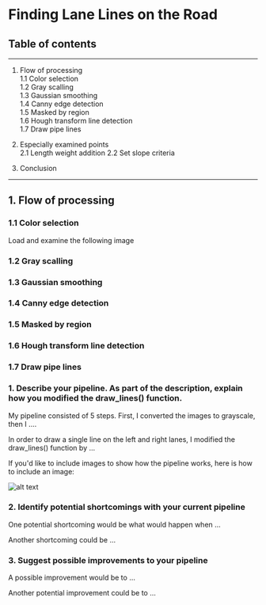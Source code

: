 # **Finding Lane Lines on the Road** 

## Table of contents

---

1. Flow of processing  
  1.1 Color selection  
  1.2 Gray scalling  
  1.3 Gaussian smoothing  
  1.4 Canny edge detection  
  1.5 Masked by region  
  1.6 Hough transform line detection  
  1.7 Draw pipe lines  

2. Especially examined points  
  2.1 Length weight addition
  2.2 Set slope criteria

3. Conclusion


[//]: # (Image References)

[image1]: ./examples/grayscale.jpg "Grayscale"

---

## 1. Flow of processing

### 1.1 Color selection  

Load and examine the following image 

[//]: # (Image References)

[image1]: ./examples/0.png "Original image"

### 1.2 Gray scalling  

[//]: # (Image References)

[image1]: ./examples/1.png "Gray scale image"

### 1.3 Gaussian smoothing  

[//]: # (Image References)

[image1]: ./examples/1.png "Gray scale image"

### 1.4 Canny edge detection  
[image1]: ./examples/1.png "Gray scale image"

### 1.5 Masked by region  
[image1]: ./examples/1.png "Gray scale image"

### 1.6 Hough transform line detection  
[image1]: ./examples/1.png "Gray scale image"

### 1.7 Draw pipe lines  
[image1]: ./examples/1.png "Gray scale image"



### 1. Describe your pipeline. As part of the description, explain how you modified the draw_lines() function.

My pipeline consisted of 5 steps. First, I converted the images to grayscale, then I .... 

In order to draw a single line on the left and right lanes, I modified the draw_lines() function by ...

If you'd like to include images to show how the pipeline works, here is how to include an image: 

![alt text][image1]


### 2. Identify potential shortcomings with your current pipeline


One potential shortcoming would be what would happen when ... 

Another shortcoming could be ...


### 3. Suggest possible improvements to your pipeline

A possible improvement would be to ...

Another potential improvement could be to ...
